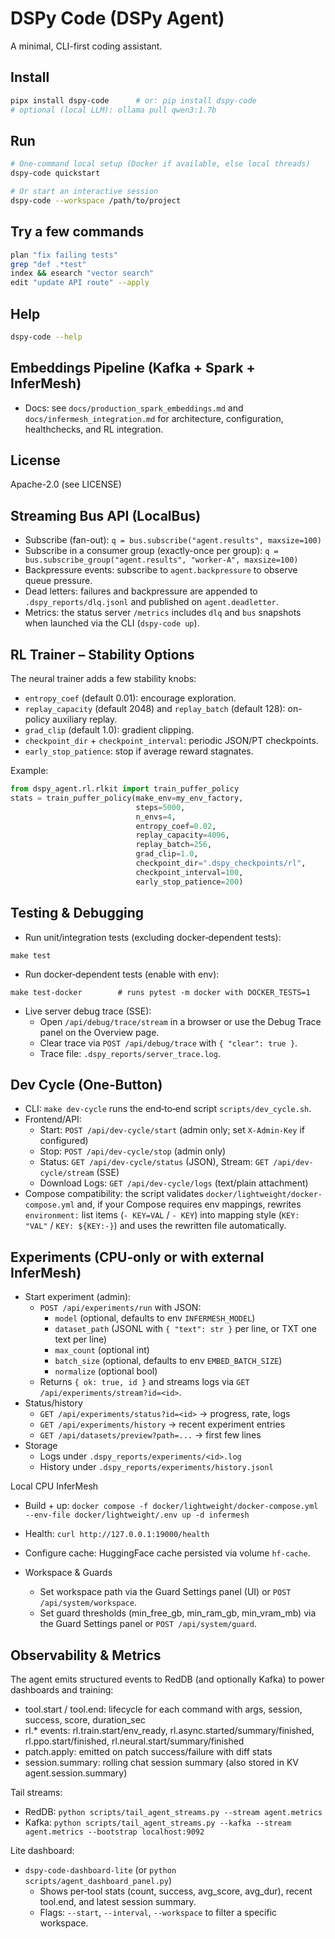 # DSPy Code (DSPy Agent)

A minimal, CLI-first coding assistant.

## Install
```bash
pipx install dspy-code      # or: pip install dspy-code
# optional (local LLM): ollama pull qwen3:1.7b
```

## Run
```bash
# One-command local setup (Docker if available, else local threads)
dspy-code quickstart

# Or start an interactive session
dspy-code --workspace /path/to/project
```

## Try a few commands
```bash
plan "fix failing tests"
grep "def .*test"
index && esearch "vector search"
edit "update API route" --apply
```

## Help
```bash
dspy-code --help
```

## Embeddings Pipeline (Kafka + Spark + InferMesh)
- Docs: see `docs/production_spark_embeddings.md` and `docs/infermesh_integration.md` for architecture, configuration, healthchecks, and RL integration.

## License
Apache-2.0 (see LICENSE)

## Streaming Bus API (LocalBus)
- Subscribe (fan-out): `q = bus.subscribe("agent.results", maxsize=100)`
- Subscribe in a consumer group (exactly-once per group): `q = bus.subscribe_group("agent.results", "worker-A", maxsize=100)`
- Backpressure events: subscribe to `agent.backpressure` to observe queue pressure.
- Dead letters: failures and backpressure are appended to `.dspy_reports/dlq.jsonl` and published on `agent.deadletter`.
- Metrics: the status server `/metrics` includes `dlq` and `bus` snapshots when launched via the CLI (`dspy-code up`).

## RL Trainer – Stability Options
The neural trainer adds a few stability knobs:
- `entropy_coef` (default 0.01): encourage exploration.
- `replay_capacity` (default 2048) and `replay_batch` (default 128): on-policy auxiliary replay.
- `grad_clip` (default 1.0): gradient clipping.
- `checkpoint_dir` + `checkpoint_interval`: periodic JSON/PT checkpoints.
- `early_stop_patience`: stop if average reward stagnates.

Example:
```python
from dspy_agent.rl.rlkit import train_puffer_policy
stats = train_puffer_policy(make_env=my_env_factory,
                            steps=5000,
                            n_envs=4,
                            entropy_coef=0.02,
                            replay_capacity=4096,
                            replay_batch=256,
                            grad_clip=1.0,
                            checkpoint_dir=".dspy_checkpoints/rl",
                            checkpoint_interval=100,
                            early_stop_patience=200)
```
## Testing & Debugging

- Run unit/integration tests (excluding docker‐dependent tests):

```
make test
```

- Run docker‐dependent tests (enable with env):

```
make test-docker        # runs pytest -m docker with DOCKER_TESTS=1
```

- Live server debug trace (SSE):
  - Open `/api/debug/trace/stream` in a browser or use the Debug Trace panel on the Overview page.
  - Clear trace via `POST /api/debug/trace` with `{ "clear": true }`.
  - Trace file: `.dspy_reports/server_trace.log`.

## Dev Cycle (One‑Button)

- CLI: `make dev-cycle` runs the end‑to‑end script `scripts/dev_cycle.sh`.
- Frontend/API:
  - Start: `POST /api/dev-cycle/start` (admin only; set `X-Admin-Key` if configured)
  - Stop: `POST /api/dev-cycle/stop` (admin only)
  - Status: `GET /api/dev-cycle/status` (JSON), Stream: `GET /api/dev-cycle/stream` (SSE)
  - Download Logs: `GET /api/dev-cycle/logs` (text/plain attachment)
- Compose compatibility: the script validates `docker/lightweight/docker-compose.yml` and, if your Compose requires env mappings, rewrites `environment:` list items (`- KEY=VAL` / `- KEY`) into mapping style (`KEY: "VAL"` / `KEY: ${KEY:-}`) and uses the rewritten file automatically.

## Experiments (CPU‑only or with external InferMesh)

- Start experiment (admin):
  - `POST /api/experiments/run` with JSON:
    - `model` (optional, defaults to env `INFERMESH_MODEL`)
    - `dataset_path` (JSONL with `{ "text": str }` per line, or TXT one text per line)
    - `max_count` (optional int)
    - `batch_size` (optional, defaults to env `EMBED_BATCH_SIZE`)
    - `normalize` (optional bool)
  - Returns `{ ok: true, id }` and streams logs via `GET /api/experiments/stream?id=<id>`.
- Status/history
  - `GET /api/experiments/status?id=<id>` → progress, rate, logs
  - `GET /api/experiments/history` → recent experiment entries
  - `GET /api/datasets/preview?path=...` → first few lines
- Storage
  - Logs under `.dspy_reports/experiments/<id>.log`
  - History under `.dspy_reports/experiments/history.jsonl`

Local CPU InferMesh
- Build + up: `docker compose -f docker/lightweight/docker-compose.yml --env-file docker/lightweight/.env up -d infermesh`
- Health: `curl http://127.0.0.1:19000/health`
- Configure cache: HuggingFace cache persisted via volume `hf-cache`.

- Workspace & Guards
  - Set workspace path via the Guard Settings panel (UI) or `POST /api/system/workspace`.
  - Set guard thresholds (min_free_gb, min_ram_gb, min_vram_mb) via the Guard Settings panel or `POST /api/system/guard`.

## Observability & Metrics

The agent emits structured events to RedDB (and optionally Kafka) to power dashboards and training:

- tool.start / tool.end: lifecycle for each command with args, session, success, score, duration_sec
- rl.* events: rl.train.start/env_ready, rl.async.started/summary/finished, rl.ppo.start/finished, rl.neural.start/summary/finished
- patch.apply: emitted on patch success/failure with diff stats
- session.summary: rolling chat session summary (also stored in KV agent.session.summary)

Tail streams:

- RedDB: `python scripts/tail_agent_streams.py --stream agent.metrics`
- Kafka: `python scripts/tail_agent_streams.py --kafka --stream agent.metrics --bootstrap localhost:9092`

Lite dashboard:

- `dspy-code-dashboard-lite` (or `python scripts/agent_dashboard_panel.py`)
  - Shows per‑tool stats (count, success, avg_score, avg_dur), recent tool.end, and latest session summary.
  - Flags: `--start`, `--interval`, `--workspace` to filter a specific workspace.
